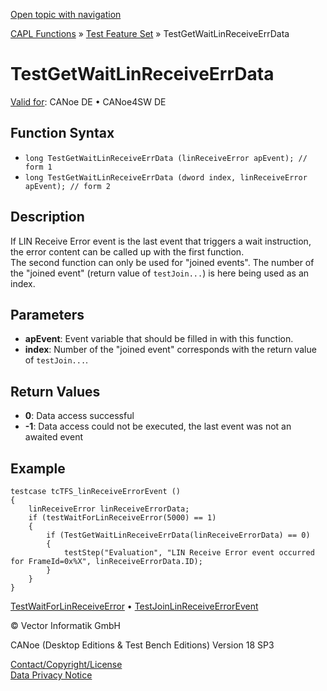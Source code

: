 [Open topic with navigation](../../../../../CANoeDEFamily.htm#Topics/CAPLFunctions/Test/Functions/CAPLfunctionTestGetWaitLinReceiveErrData.md)

[CAPL Functions](../../CAPLfunctions.md) » [Test Feature Set](../CAPLfunctionsTFSOverview.md) » TestGetWaitLinReceiveErrData

# TestGetWaitLinReceiveErrData

[Valid for](../../../Shared/FeatureAvailability.md):  CANoe DE • CANoe4SW DE

## Function Syntax

- `long TestGetWaitLinReceiveErrData (linReceiveError apEvent); // form 1`
- `long TestGetWaitLinReceiveErrData (dword index, linReceiveError apEvent); // form 2`

## Description

If LIN Receive Error event is the last event that triggers a wait instruction, the error content can be called up with the first function.  
The second function can only be used for "joined events". The number of the "joined event" (return value of `testJoin...`) is here being used as an index.

## Parameters

- **apEvent**: Event variable that should be filled in with this function.
- **index**: Number of the "joined event" corresponds with the return value of `testJoin...`.

## Return Values

- **0**: Data access successful
- **-1**: Data access could not be executed, the last event was not an awaited event

## Example

```plaintext
testcase tcTFS_linReceiveErrorEvent ()
{
    linReceiveError linReceiveErrorData;
    if (testWaitForLinReceiveError(5000) == 1)
    {
        if (TestGetWaitLinReceiveErrData(linReceiveErrorData) == 0)
        {
            testStep("Evaluation", "LIN Receive Error event occurred for FrameId=0x%X", linReceiveErrorData.ID);
        }
    }
}
```

[TestWaitForLinReceiveError](CAPLfunctionTestWaitForLinReceiveError.md) • [TestJoinLinReceiveErrorEvent](CAPLfunctionTestJoinLinReceiveErrorEvent.md)

© Vector Informatik GmbH

CANoe (Desktop Editions & Test Bench Editions) Version 18 SP3

[Contact/Copyright/License](../../../Shared/ContactCopyrightLicense.md)  
[Data Privacy Notice](https://www.vector.com/int/en/company/get-info/privacy-policy/)
